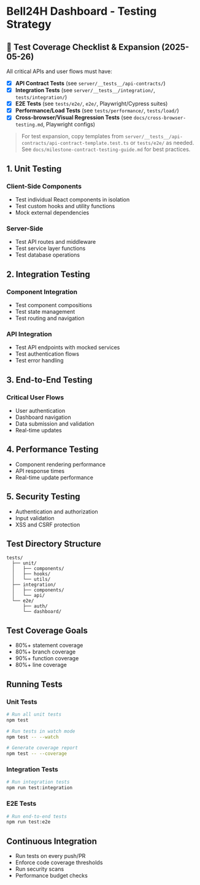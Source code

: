 # Bell24H Dashboard - Testing Strategy

## 🧪 Test Coverage Checklist & Expansion (2025-05-26)

All critical APIs and user flows must have:
- [x] **API Contract Tests** (see `server/__tests__/api-contracts/`)
- [x] **Integration Tests** (see `server/__tests__/integration/`, `tests/integration/`)
- [x] **E2E Tests** (see `tests/e2e/`, `e2e/`, Playwright/Cypress suites)
- [x] **Performance/Load Tests** (see `tests/performance/`, `tests/load/`)
- [x] **Cross-browser/Visual Regression Tests** (see `docs/cross-browser-testing.md`, Playwright configs)

> For test expansion, copy templates from `server/__tests__/api-contracts/api-contract-template.test.ts` or `tests/e2e/` as needed. See `docs/milestone-contract-testing-guide.md` for best practices.

## 1. Unit Testing

### Client-Side Components
- Test individual React components in isolation
- Test custom hooks and utility functions
- Mock external dependencies

### Server-Side
- Test API routes and middleware
- Test service layer functions
- Test database operations

## 2. Integration Testing

### Component Integration
- Test component compositions
- Test state management
- Test routing and navigation

### API Integration
- Test API endpoints with mocked services
- Test authentication flows
- Test error handling

## 3. End-to-End Testing

### Critical User Flows
- User authentication
- Dashboard navigation
- Data submission and validation
- Real-time updates

## 4. Performance Testing
- Component rendering performance
- API response times
- Real-time update performance

## 5. Security Testing
- Authentication and authorization
- Input validation
- XSS and CSRF protection

## Test Directory Structure

```
tests/
  ├── unit/
  │   ├── components/
  │   ├── hooks/
  │   └── utils/
  ├── integration/
  │   ├── components/
  │   └── api/
  └── e2e/
      ├── auth/
      └── dashboard/
```

## Test Coverage Goals
- 80%+ statement coverage
- 80%+ branch coverage
- 90%+ function coverage
- 80%+ line coverage

## Running Tests

### Unit Tests
```bash
# Run all unit tests
npm test

# Run tests in watch mode
npm test -- --watch

# Generate coverage report
npm test -- --coverage
```

### Integration Tests
```bash
# Run integration tests
npm run test:integration
```

### E2E Tests
```bash
# Run end-to-end tests
npm run test:e2e
```

## Continuous Integration
- Run tests on every push/PR
- Enforce code coverage thresholds
- Run security scans
- Performance budget checks
